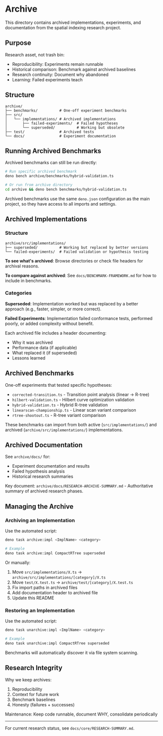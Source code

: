 # Archive

This directory contains archived implementations, experiments, and documentation from the spatial indexing research project.

## Purpose

Research asset, not trash bin:

- Reproducibility: Experiments remain runnable
- Historical comparison: Benchmark against archived baselines
- Research continuity: Document why abandoned
- Learning: Failed experiments teach

## Structure

```
archive/
├── benchmarks/          # One-off experiment benchmarks
├── src/
│   └── implementations/ # Archived implementations
│       ├── failed-experiments/  # Failed hypotheses
│       └── superseded/          # Working but obsolete
├── test/                # Archived tests
└── docs/                # Experiment documentation
```

## Running Archived Benchmarks

Archived benchmarks can still be run directly:

```bash
# Run specific archived benchmark
deno bench archive/benchmarks/hybrid-validation.ts

# Or run from archive directory
cd archive && deno bench benchmarks/hybrid-validation.ts
```

Archived benchmarks use the same `deno.json` configuration as the main project, so they have access to all imports and settings.

## Archived Implementations

### Structure

```
archive/src/implementations/
├── superseded/          # Working but replaced by better versions
└── failed-experiments/  # Failed validation or hypothesis testing
```

**To see what's archived**: Browse directories or check file headers for archival reasons.

**To compare against archived**: See `docs/BENCHMARK-FRAMEWORK.md` for how to include in benchmarks.

### Categories

**Superseded**: Implementation worked but was replaced by a better approach (e.g., faster, simpler, or more correct).

**Failed Experiments**: Implementation failed conformance tests, performed poorly, or added complexity without benefit.

Each archived file includes a header documenting:

- Why it was archived
- Performance data (if applicable)
- What replaced it (if superseded)
- Lessons learned

## Archived Benchmarks

One-off experiments that tested specific hypotheses:

- `corrected-transition.ts` - Transition point analysis (linear → R-tree)
- `hilbert-validation.ts` - Hilbert curve optimization validation
- `hybrid-validation.ts` - Hybrid R-tree validation
- `linearscan-championship.ts` - Linear scan variant comparison
- `rtree-shootout.ts` - R-tree variant comparison

These benchmarks can import from both active (`src/implementations/`) and archived (`archive/src/implementations/`) implementations.

## Archived Documentation

See `archive/docs/` for:

- Experiment documentation and results
- Failed hypothesis analysis
- Historical research summaries

Key document: `archive/docs/RESEARCH-ARCHIVE-SUMMARY.md` - Authoritative summary of archived research phases.

## Managing the Archive

### Archiving an Implementation

Use the automated script:

```bash
deno task archive:impl <ImplName> <category>

# Example
deno task archive:impl CompactRTree superseded
```

Or manually:

1. Move `src/implementations/X.ts` → `archive/src/implementations/[category]/X.ts`
2. Move `test/X.test.ts` → `archive/test/[category]/X.test.ts`
3. Fix import paths in archived files
4. Add documentation header to archived file
5. Update this README

### Restoring an Implementation

Use the automated script:

```bash
deno task unarchive:impl <ImplName> <category>

# Example
deno task unarchive:impl CompactRTree superseded
```

Benchmarks will automatically discover it via file system scanning.

## Research Integrity

Why we keep archives:

1. Reproducibility
2. Context for future work
3. Benchmark baselines
4. Honesty (failures + successes)

Maintenance: Keep code runnable, document WHY, consolidate periodically

---

For current research status, see `docs/core/RESEARCH-SUMMARY.md`.
